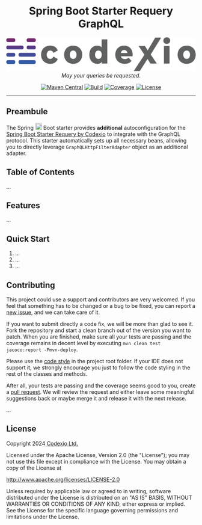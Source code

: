 <h1 align="center">Spring Boot Starter Requery GraphQL</h1>

<p align="center">
    <img src="./codexio-logo.png" width="555" height="90"/>
    <br/>
    <em>
        May your queries be requested.
    </em>
</p>

<div align="center">

[![Maven Central](https://img.shields.io/maven-central/v/bg.codexio.springframework.boot/spring-boot-starter-requery-graphql?color=EE5A9C)](https://central.sonatype.com/artifact/bg.codexio.springframework.data.jpa.requery/requery-core)
[![Build](https://github.com/CodexioLtd/spring-boot-starter-requery-graphql/actions/workflows/maven.yml/badge.svg)](https://github.com/CodexioLtd/spring-requery/actions/workflows/maven.yml)
[![Coverage](https://codecov.io/github/CodexioLtd/spring-requery/graph/badge.svg?token=013OEUIYWI)](https://codecov.io/github/CodexioLtd/spring-boot-starter-requery-graphql)
[![License](https://img.shields.io/github/license/CodexioLtd/spring-boot-starter-requery-graphql.svg)](./LICENSE)

</div>

<hr/>

## Preambule

The Spring <img src="https://spring.io/img/logos/spring-initializr.svg" width="18px" height="18px"/> Boot starter
provides <b>additional</b> autoconfiguration for the [Spring Boot Starter Requery by Codexio](https://github.com/CodexioLtd/spring-boot-starter-requery)
to integrate with the GraphQL protocol. This starter automatically sets up all necessary beans, allowing you to 
directly leverage `GraphQLHttpFilterAdapter` object as an additional adapter.

## Table of Contents
...

## Features
...

## Quick Start
1. ...
2. ...
3. ...


## Contributing

This project could use a support and contributors are very welcomed. If you feel that something has to be
changed or a bug to be fixed, you can report
a [new issue](https://github.com/CodexioLtd/spring-boot-starter-requery-graphql/issues/new), and
we can take care of it.

If you want to submit directly a code fix, we will be more than glad to see it. Fork the repository and start a clean
branch out of the version you want to patch. When you are finished, make sure all your tests are passing and the
coverage remains in decent level by executing `mvn clean test jacoco:report -Pmvn-deploy`.

Please use the [code style](./codestyle.xml)
in the project root folder. If your IDE does not support it, we strongly encourage you just to follow
the code styling in the rest of the classes and methods.

After all, your tests are passing and the coverage seems good to you, create a
[pull request](https://github.com/CodexioLtd/spring-boot-starter-requery-graphql/compare). We will review the request 
and either leave some meaningful suggestions back or maybe merge it and release it with the next release.

...

## License

Copyright 2024 [Codexio Ltd.](https://codexio.bg)

Licensed under the Apache License, Version 2.0 (the "License");
you may not use this file except in compliance with the License.
You may obtain a copy of the License at

http://www.apache.org/licenses/LICENSE-2.0

Unless required by applicable law or agreed to in writing, software
distributed under the License is distributed on an "AS IS" BASIS,
WITHOUT WARRANTIES OR CONDITIONS OF ANY KIND, either express or implied.
See the License for the specific language governing permissions and
limitations under the License.
